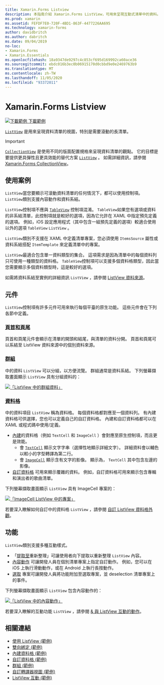 ```yaml
---
title: Xamarin.Forms Listview
description: 本指南介紹 Xamarin.Forms ListView，可用來呈現互動式清單中的資料。
ms.prod: xamarin
ms.assetid: FEFDF7E0-720F-4BD1-863F-4477226AA695
ms.technology: xamarin-forms
author: davidbritch
ms.author: dabritch
ms.date: 09/04/2019
no-loc:
- Xamarin.Forms
- Xamarin.Essentials
ms.openlocfilehash: 18a9347de9297c4c853cf695d169992ca60ace36
ms.sourcegitcommit: ebdc016b3ec0b06915170d0cbbd9e0e2469763b9
ms.translationtype: MT
ms.contentlocale: zh-TW
ms.lasthandoff: 11/05/2020
ms.locfileid: "93372011"
---
```

# <a name="xamarinforms-listview"></a>Xamarin.Forms Listview

[![下載範例](~/media/shared/download.png) 下載範例](/samples/xamarin/xamarin-forms-samples/workingwithlistview)

[`ListView`](xref:Xamarin.Forms.ListView) 是用來呈現資料清單的視圖，特別是需要滾動的長清單。

> [!IMPORTANT]
> [`CollectionView`](xref:Xamarin.Forms.CollectionView) 是使用不同的版面配置規格來呈現資料清單的觀點。 它的目標是要提供更具彈性且更具效能的替代方案 [`ListView`](xref:Xamarin.Forms.ListView) 。 如需詳細資訊，請參閱[ Xamarin.Forms CollectionView](~/xamarin-forms/user-interface/collectionview/index.md)。

## <a name="use-cases"></a>使用案例

`ListView`當您要顯示可滾動資料清單的任何情況下，都可以使用控制項。 `ListView`類別支援內容動作和資料系結。

`ListView`控制項不應與 [`TableView`](~/xamarin-forms/user-interface/tableview.md) 控制項混淆。 `TableView`如果您有選項或資料的非系結清單，此控制項就是較好的選項，因為它允許在 XAML 中指定預先定義的選項。 例如，iOS 設定應用程式（其中包含一組預先定義的選項）較適合使用以外的選項 `TableView` `ListView` 。

`ListView`類別不支援在 XAML 中定義清單專案，您必須使用 `ItemsSource` 屬性或資料系結搭配 `ItemTemplate` 來定義清單中的專案。

`ListView`最適合包含單一資料類型的集合。 這項需求是因為清單中的每個資料列只可使用一種類型的資料格。 `TableView`控制項可以支援多個資料格類型，因此當您需要顯示多個資料類型時，這是較好的選項。

如需將資料系結至實例的詳細資訊 `ListView` ，請參閱 [ListView 資料來源](~/xamarin-forms/user-interface/listview/data-and-databinding.md)。

## <a name="components"></a>元件

`ListView`控制項有許多元件可用來執行每個平臺的原生功能。 這些元件會在下列各節中定義。

### <a name="headers-and-footers"></a>[頁首和頁尾](customizing-list-appearance.md#headers-and-footers)

頁首和頁尾元件會顯示在清單的開頭和結尾，與清單的資料分開。 頁首和頁尾可以系結至 ListView 資料來源中的個別資料來源。

### <a name="groups"></a>[群組](customizing-list-appearance.md#grouping)

中的資料 `ListView` 可以分組，以方便流覽。 群組通常是資料系結。 下列螢幕擷取畫面顯示 `ListView` 具有分組資料的：

[![「ListView 中的群組資料」](images/grouping-depth-cropped.png)](images/grouping-depth.png#lightbox "ListView 中的群組資料")

### <a name="cells"></a>[資料格](customizing-cell-appearance.md)

中的資料項目 `ListView` 稱為資料格。 每個資料格都對應至一個資料列。 有內建資料格可供選擇，您也可以定義自己的自訂資料格。 內建和自訂資料格都可以在 XAML 或程式碼中使用/定義。

- [內建](customizing-cell-appearance.md#built-in-cells)的資料格（例如 `TextCell` 和 `ImageCell` ）會對應至原生控制項，而且更是效能。
  - 會 [`TextCell`](customizing-cell-appearance.md#textcell) 顯示文字字串（選擇性地顯示詳細文字）。 詳細資料會以輔色以較小的字型轉譯為第二行。
  - 會 [`ImageCell`](customizing-cell-appearance.md#imagecell) 顯示含有文字的影像。 顯示為， `TextCell` 其中包含左邊的影像。
- [自訂資料格](customizing-cell-appearance.md#custom-cells) 可用來顯示覆雜的資料。 例如，自訂資料格可用來顯示包含專輯和演出者的歌曲清單。

下列螢幕擷取畫面顯示 `ListView` 具有 ImageCell 專案的：

[![「ImageCell ListView 中的專案」](images/image-cell-default-cropped.png)](images/image-cell-default.png#lightbox "ImageCell ListView 中的專案")

若要深入瞭解如何自訂中的資料格 `ListView` ，請參閱 [自訂 ListView 資料格外觀](customizing-cell-appearance.md)。

## <a name="functionality"></a>功能

`ListView`類別支援多種互動樣式。

- 「[提取至](interactivity.md#pull-to-refresh)重新整理」可讓使用者向下提取以重新整理 `ListView` 內容。
- [內容動作](interactivity.md#context-actions) 可讓開發人員在個別清單專案上指定自訂動作。 例如，您可以在 iOS 上執行滑動動作，或在 Android 上執行長按動作。
- [選取](interactivity.md#selection-and-taps) 專案可讓開發人員將功能附加至選取專案，並 deselection 清單專案上的事件。

下列螢幕擷取畫面顯示 `ListView` 包含內容動作的：

[![「ListView 中的內容動作」](images/context-default-cropped.png)](images/context-default.png#lightbox "ListView 中的內容動作")

若要深入瞭解的互動功能 `ListView` ，請參閱 [& 與 ListView 互動的動作](interactivity.md)。

## <a name="related-links"></a>相關連結

- [使用 ListView (範例) ](/samples/xamarin/xamarin-forms-samples/workingwithlistview)
- [雙向綁定 (範例) ](/samples/xamarin/xamarin-forms-samples/userinterface-listview-switchentrytwobinding)
- [內建資料格 (範例) ](/samples/xamarin/xamarin-forms-samples/userinterface-listview-builtincells)
- [自訂資料格 (範例) ](/samples/xamarin/xamarin-forms-samples/userinterface-listview-customcells)
- [群組 (範例) ](/samples/xamarin/xamarin-forms-samples/userinterface-listview-grouping)
- [自訂轉譯器視圖 (範例) ](/samples/xamarin/xamarin-forms-samples/workingwithlistviewnative/)
- [ListView 互動 (範例) ](/samples/xamarin/xamarin-forms-samples/userinterface-listview-interactivity)